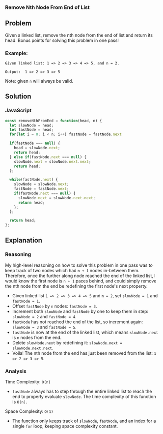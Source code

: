 ### Remove Nth Node From End of List
## Problem
Given a linked list, remove the nth node from the end of list and return its head. Bonus points for solving this problem in one pass!

### Example:
```
Given linked list: 1 => 2 => 3 => 4 => 5, and n = 2.

Output:  1 => 2 => 3 => 5
```

Note: given `n` will always be valid.

## Solution
### JavaScript
```javascript
const removeNthFromEnd = function(head, n) {
  let slowNode = head;
  let fastNode = head;
  for(let i = 0; i < n; i++) fastNode = fastNode.next

  if(fastNode === null) {
    head = slowNode.next;
    return head;
  } else if(fastNode.next === null) {
    slowNode.next = slowNode.next.next;
    return head;
  };

  while(fastNode.next) {
    slowNode = slowNode.next;
    fastNode = fastNode.next;
    if(fastNode.next === null) {
      slowNode.next = slowNode.next.next;
      return head;
    };
  };

  return head;
};
```

## Explanation
### Reasoning
My high-level reasoning on how to solve this problem in one pass was to keep track of two nodes which had `n + 1` nodes in-between them. Therefore, once the further along node reached the end of the linked list, I would know the first node is `n + 1` paces behind, and could simply remove the nth node from the end be redefining the first node's next property.

* Given linked list `1 => 2 => 3 => 4 => 5` and `n = 2`, set `slowNode = 1` and `fastNode = 1`.
* Offset `fastNode` by `n` nodes: `fastNode = 3`.
* Increment both `slowNode` and `fastNode` by one to keep them in step: `slowNode = 2` and `fastNode = 4`.
* `fastNode` has not reached the end of the list, so increment again: `slowNode = 3` and `fastNode = 5`.
* `fastNode` is now at the end of the linked list, which means `slowNode.next` is `n` nodes from the end.
* Delete `slowNode.next` by redefining it: `slowNode.next = slowNode.next.next`.
* Voila! The nth node from the end has just been removed from the list: `1 => 2 => 3 => 5`.

### Analysis
Time Complexity: `O(n)`
* `fastNode` always has to step through the entire linked list to reach the end to properly evaluate `slowNode`. The time complexity of this function is `O(n)`.

Space Complexity: `O(1)`
* The function only keeps track of `slowNode`, `fastNode`, and an index for a single `for` loop, keeping space complexity constant.
